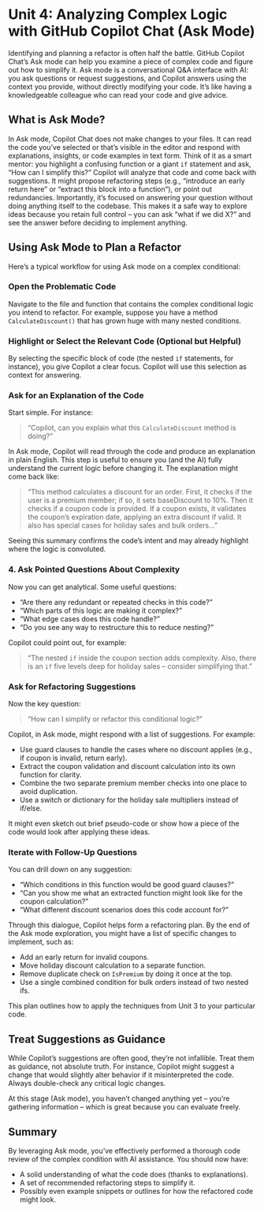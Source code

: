 # Unit 4: Analyzing Complex Logic with GitHub Copilot Chat (Ask Mode)

Identifying and planning a refactor is often half the battle. GitHub Copilot Chat’s Ask mode can help you examine a piece of complex code and figure out how to simplify it. Ask mode is a conversational Q&A interface with AI: you ask questions or request suggestions, and Copilot answers using the context you provide, without directly modifying your code. It’s like having a knowledgeable colleague who can read your code and give advice.

## What is Ask Mode?

In Ask mode, Copilot Chat does not make changes to your files. It can read the code you’ve selected or that’s visible in the editor and respond with explanations, insights, or code examples in text form. Think of it as a smart mentor: you highlight a confusing function or a giant `if` statement and ask, “How can I simplify this?” Copilot will analyze that code and come back with suggestions. It might propose refactoring steps (e.g., “introduce an early return here” or “extract this block into a function”), or point out redundancies. Importantly, it’s focused on answering your question without doing anything itself to the codebase. This makes it a safe way to explore ideas because you retain full control – you can ask “what if we did X?” and see the answer before deciding to implement anything.

## Using Ask Mode to Plan a Refactor

Here’s a typical workflow for using Ask mode on a complex conditional:

### Open the Problematic Code

Navigate to the file and function that contains the complex conditional logic you intend to refactor. For example, suppose you have a method `CalculateDiscount()` that has grown huge with many nested conditions.

### Highlight or Select the Relevant Code (Optional but Helpful)

By selecting the specific block of code (the nested `if` statements, for instance), you give Copilot a clear focus. Copilot will use this selection as context for answering.

### Ask for an Explanation of the Code

Start simple. For instance:  
> “Copilot, can you explain what this `CalculateDiscount` method is doing?”

In Ask mode, Copilot will read through the code and produce an explanation in plain English. This step is useful to ensure you (and the AI) fully understand the current logic before changing it. The explanation might come back like:  
> “This method calculates a discount for an order. First, it checks if the user is a premium member; if so, it sets baseDiscount to 10%. Then it checks if a coupon code is provided. If a coupon exists, it validates the coupon’s expiration date, applying an extra discount if valid. It also has special cases for holiday sales and bulk orders…”

Seeing this summary confirms the code’s intent and may already highlight where the logic is convoluted.

### 4. Ask Pointed Questions About Complexity

Now you can get analytical. Some useful questions:

- “Are there any redundant or repeated checks in this code?”
- “Which parts of this logic are making it complex?”
- “What edge cases does this code handle?”
- “Do you see any way to restructure this to reduce nesting?”

Copilot could point out, for example:  
> “The nested `if` inside the coupon section adds complexity. Also, there is an `if` five levels deep for holiday sales – consider simplifying that.”

### Ask for Refactoring Suggestions

Now the key question:  
> “How can I simplify or refactor this conditional logic?”

Copilot, in Ask mode, might respond with a list of suggestions. For example:

- Use guard clauses to handle the cases where no discount applies (e.g., if coupon is invalid, return early).
- Extract the coupon validation and discount calculation into its own function for clarity.
- Combine the two separate premium member checks into one place to avoid duplication.
- Use a switch or dictionary for the holiday sale multipliers instead of if/else.

It might even sketch out brief pseudo-code or show how a piece of the code would look after applying these ideas.

### Iterate with Follow-Up Questions

You can drill down on any suggestion:

- “Which conditions in this function would be good guard clauses?”
- “Can you show me what an extracted function might look like for the coupon calculation?”
- “What different discount scenarios does this code account for?”

Through this dialogue, Copilot helps form a refactoring plan. By the end of the Ask mode exploration, you might have a list of specific changes to implement, such as:

- Add an early return for invalid coupons.
- Move holiday discount calculation to a separate function.
- Remove duplicate check on `IsPremium` by doing it once at the top.
- Use a single combined condition for bulk orders instead of two nested ifs.

This plan outlines how to apply the techniques from Unit 3 to your particular code.

## Treat Suggestions as Guidance

While Copilot’s suggestions are often good, they’re not infallible. Treat them as guidance, not absolute truth. For instance, Copilot might suggest a change that would slightly alter behavior if it misinterpreted the code. Always double-check any critical logic changes.

At this stage (Ask mode), you haven’t changed anything yet – you’re gathering information – which is great because you can evaluate freely.

## Summary

By leveraging Ask mode, you’ve effectively performed a thorough code review of the complex condition with AI assistance. You should now have:

- A solid understanding of what the code does (thanks to explanations).
- A set of recommended refactoring steps to simplify it.
- Possibly even example snippets or outlines for how the refactored code might look.

